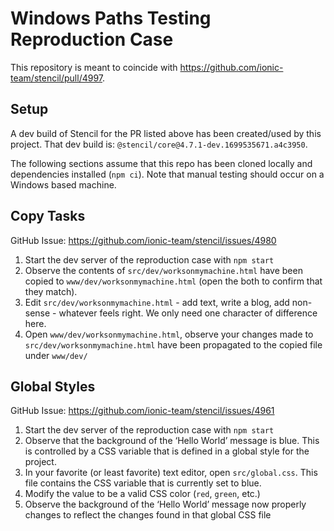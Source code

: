 # Windows Paths Testing Reproduction Case

This repository is meant to coincide with https://github.com/ionic-team/stencil/pull/4997.

## Setup
A dev build of Stencil for the PR listed above has been created/used by this project.
That dev build is: `@stencil/core@4.7.1-dev.1699535671.a4c3950`.

The following sections assume that this repo has been cloned locally and dependencies installed (`npm ci`). 
Note that manual testing should occur on a Windows based machine.

## Copy Tasks

GitHub Issue: https://github.com/ionic-team/stencil/issues/4980

1. Start the dev server of the reproduction case with `npm start`
2. Observe the contents of `src/dev/worksonmymachine.html` have been copied to `www/dev/worksonmymachine.html` (open the both to confirm that they match).
3. Edit `src/dev/worksonmymachine.html` - add text, write a blog, add non-sense - whatever feels right. We only need one character of difference here.
4. Open `www/dev/worksonmymachine.html`, observe your changes made to `src/dev/worksonmymachine.html` have been propagated to the copied file under `www/dev/`

## Global Styles

GitHub Issue: https://github.com/ionic-team/stencil/issues/4961

1. Start the dev server of the reproduction case with `npm start`
2. Observe that the background of the ‘Hello World’ message is blue. This is controlled by a CSS variable that is defined in a global style for the project.
3. In your favorite (or least favorite) text editor, open `src/global.css`. This file contains the CSS variable that is currently set to blue.
4. Modify the value to be a valid CSS color (`red`, `green`, etc.)
5. Observe the background of the ‘Hello World’ message now properly changes to reflect the changes found in that global CSS file